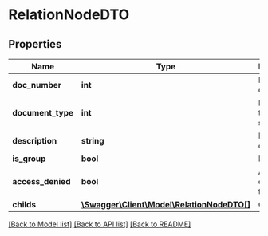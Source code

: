 # RelationNodeDTO

## Properties
Name | Type | Description | Notes
------------ | ------------- | ------------- | -------------
**doc_number** | **int** | Docnumber of profile | [optional] 
**document_type** | **int** | Document type system id | [optional] 
**description** | **string** | Description of this node | [optional] 
**is_group** | **bool** | Id group | [optional] 
**access_denied** | **bool** | Access denied for the user | [optional] 
**childs** | [**\Swagger\Client\Model\RelationNodeDTO[]**](RelationNodeDTO.md) | Child nodes | [optional] 

[[Back to Model list]](../README.md#documentation-for-models) [[Back to API list]](../README.md#documentation-for-api-endpoints) [[Back to README]](../README.md)


